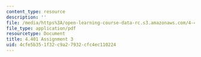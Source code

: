 ```yaml
---
content_type: resource
description: ''
file: /media/https%3A/open-learning-course-data-rc.s3.amazonaws.com/4-401-environmental-technologies-in-buildings-fall-2018/4cfe5b351f32c9a27932cfc4ec110224_MIT4_401f18_assignment3.pdf
file_type: application/pdf
resourcetype: Document
title: 4.401 Assignment 3
uid: 4cfe5b35-1f32-c9a2-7932-cfc4ec110224
---
```

